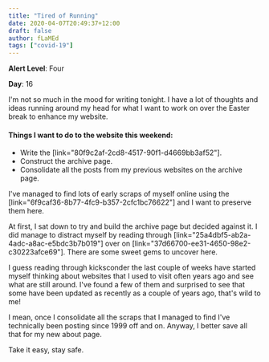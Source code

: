 ```yaml
---
title: "Tired of Running"
date: 2020-04-07T20:49:37+12:00
draft: false
author: fLaMEd
tags: ["covid-19"]
---
```


**Alert Level**: Four

**Day**: 16

I'm not so much in the mood for writing tonight. I have a lot of thoughts and ideas running around my head for what I want to work on over the Easter break to enhance my website.

#### Things I want to do to the website this weekend:
* Write the [link="80f9c2af-2cd8-4517-90f1-d4669bb3af52"].
* Construct the archive page.
* Consolidate all the posts from my previous websites on the archive page.

I've managed to find lots of early scraps of myself online using the [link="6f9caf36-8b77-4fc9-b357-2cfc1bc76622"] and I want to preserve them here.

At first, I sat down to try and build the archive page but decided against it. I did manage to distract myself by reading through [link="25a4dbf5-ab2a-4adc-a8ac-e5bdc3b7b019"] over on [link="37d66700-ee31-4650-98e2-c30223afce69"]. There are some sweet gems to uncover here.

I guess reading through kicksconder the last couple of weeks have started myself thinking about websites that I used to visit often years ago and see what are still around. I've found a few of them and surprised to see that some have been updated as recently as a couple of years ago, that's wild to me!

I mean, once I consolidate all the scraps that I managed to find I've technically been posting since 1999 off and on. Anyway, I better save all that for my new about page. 

Take it easy, stay safe. 
